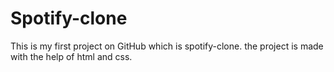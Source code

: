 # Spotify-clone
This is my first project on GitHub which is spotify-clone. the project is made with the help of html and css.
